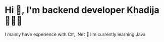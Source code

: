 # Hi 👋, I'm backend developer Khadija 👩🏻‍💻
I mainly have experience with C#, .Net
🌱 I’m currently learning Java



